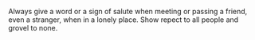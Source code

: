 Always give a word or a sign of salute when meeting or passing a friend, even a stranger, when in a lonely place. Show repect to all people and grovel to none.
